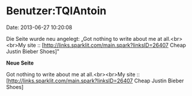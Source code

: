 Benutzer:TQIAntoin
==================

Date: 2013-06-27 10:20:08

Die Seite wurde neu angelegt: „Got nothing to write about me at
all.\<br\>\<br\>My site ::
\[http://links.sparklit.com/main.spark?linksID=26407 Cheap Justin Bieber
Shoes\]"

**Neue Seite**

<div>

Got nothing to write about me at all.\<br\>\<br\>My site ::
\[http://links.sparklit.com/main.spark?linksID=26407 Cheap Justin Bieber
Shoes\]

</div>
